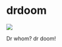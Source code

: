 # drdoom 
![](https://i.pinimg.com/originals/f9/55/17/f9551778f81663c339cf51091460435b.gif)

Dr whom? dr doom!

